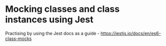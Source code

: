 # Mocking classes and class instances using Jest

Practising by using the Jest docs as a guide - https://jestjs.io/docs/en/es6-class-mocks